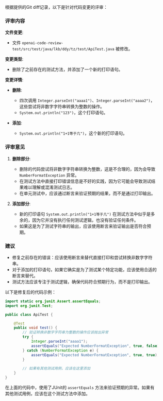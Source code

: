 根据提供的Git diff记录，以下是针对代码变更的评审：

### 评审内容

**文件变更**:
- 文件 `openai-code-review-test/src/test/java/lkb/ddy/tz/test/ApiTest.java` 被修改。

**变更类型**:
- 删除了之前存在的测试方法，并添加了一个新的打印语句。

**变更详情**:

- **删除**:
  - 四次调用 `Integer.parseInt("aaaa1")`、`Integer.parseInt("aaaa2")`，这些尝试将非数字字符串转换为整数的操作。
  - `System.out.println("123")`，这个打印语句。

- **添加**:
  - `System.out.println("1+1等于几")`，这个新的打印语句。

### 评审意见

1. **删除部分**:
   - 删除的代码尝试将非数字字符串转换为整数，这是不合理的，因为会导致 `NumberFormatException` 异常。
   - 在测试方法中直接打印错误信息是不好的实践，因为它可能会导致测试结果难以理解或混淆测试日志。
   - 在单元测试中，应该通过断言来验证预期的结果，而不是通过打印输出。

2. **添加部分**:
   - 新的打印语句 `System.out.println("1+1等于几")` 在测试方法中似乎是多余的，因为它并没有执行任何测试逻辑，也没有验证任何条件。
   - 如果这是为了测试字符串的输出，应该使用断言来验证输出是否符合预期。

### 建议

- 修复之前存在的错误：应该使用断言来替代直接打印和尝试转换非数字字符串。
- 对于添加的打印语句，如果它确实是为了测试某个特定功能，应该使用合适的断言来替代。
- 测试方法应该专注于测试逻辑，确保代码符合预期行为，而不是打印输出。

以下是修复后的代码示例：

```java
import static org.junit.Assert.assertEquals;
import org.junit.Test;

public class ApiTest {

    @Test
    public void test() {
        // 验证转换非数字字符串为整数的操作应该抛出异常
        try {
            Integer.parseInt("aaaa1");
            assertEquals("Expected NumberFormatException", true, false); // 断言期望抛出异常
        } catch (NumberFormatException e) {
            assertEquals("Expected NumberFormatException", true, true); // 断言期望抛出异常
        }
        
        // 如果有其他测试用例，应该在这里添加
    }
}
```

在上面的代码中，使用了JUnit的 `assertEquals` 方法来验证预期的异常。如果有其他测试用例，应该在这个测试方法中添加。